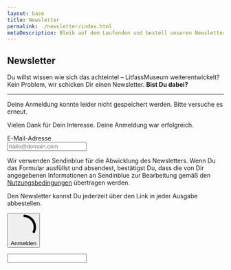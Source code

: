 ```yaml
---
layout: base
title: Newsletter
permalink: ./newsletter/index.html
metaDescription: Bleib auf dem Laufenden und bestell unseren Newsletter.
---
```


## Newsletter

Du willst wissen wie sich das achteintel – LitfassMuseum weiterentwickelt? Kein Problem, wir schicken Dir einen Newsletter. **Bist Du dabei?**

- - -

<div class="sib-form">
  <div id="sib-form-container" class="sib-form-container">
    <div id="error-message" class="sib-form-message-panel">
      <div class="sib-form-message-panel__text sib-form-message-panel__text--center">
        <p class="sib-form-message-panel__inner-text">
          Deine Anmeldung konnte leider nicht gespeichert werden. Bitte versuche es erneut.
        </p>
      </div>
    </div>
    <div></div>
    <div id="success-message" class="sib-form-message-panel">
      <div class="sib-form-message-panel__text sib-form-message-panel__text--center">
        <p class="sib-form-message-panel__inner-text">
          Vielen Dank für Dein Interesse. Deine Anmeldung war erfolgreich.
        </p>
      </div>
    </div>
    <div></div>
    <div id="sib-container" class="sib-container--large sib-container--vertical">
      <form id="sib-form" method="POST"
        action="https://4e92a60e.sibforms.com/serve/MUIEAMsQIgrf9szBzjFPlYir9wLi25c08gbtibTVYL1U3rFEYRkLNJERoIdxFeIlTsOW_bMB4HAWRHaMqaQ9ctcUHx0Q1x78nYQT9Qmfkoxu1XEviN7M4Fx2WRCNx4zjYyjtFOo54B8_vfADxilAF2NwmmNdCEAtYfm9SOHeJ4gIyHO08NVF13iVM8Kbq-SrM4ZPDlKqIrzGAuOi" data-type="subscription">
        <div class="sib-input sib-form-block">
          <div class="form__entry entry_block">
            <div class="form__label-row ">
              <label class="entry__label" for="EMAIL" data-required="*">E-Mail-Adresse</label>
              <div class="entry__field">
                <input class="input" type="email" id="EMAIL" name="EMAIL" autocomplete="off" placeholder="hallo@domain.com"
                  data-required="true" required />
              </div>
              <label class="entry__error entry__error--primary"></label>
            </div>
          </div>
        </div>
        <div>
          <div class="sib-form__declaration">
            <p>Wir verwenden Sendinblue für die Abwicklung des Newsletters. Wenn Du das Formular ausfüllst und absendest, bestätigst Du, dass die von Dir angegebenen Informationen an Sendinblue zur Bearbeitung gemäß den <a target="_blank" class="clickable_link" rel="noopener" href="https://de.sendinblue.com/legal/termsofuse/">Nutzungsbedingungen</a> übertragen werden.</p>
            <p class="entry__specification">Den Newsletter kannst Du jederzeit über den Link in jeder Ausgabe abbestellen.</p>
          </div>
        </div>
        <div>
          <div class="sib-form-block">
            <p><button class="sib-form-block__button button" form="sib-form" type="submit"><svg class="icon clickable__icon progress-indicator__icon sib-hide-loader-icon" viewBox="0 0 512 512"><path d="M460.116 373.846l-20.823-12.022c-5.541-3.199-7.54-10.159-4.663-15.874 30.137-59.886 28.343-131.652-5.386-189.946-33.641-58.394-94.896-95.833-161.827-99.676C261.028 55.961 256 50.751 256 44.352V20.309c0-6.904 5.808-12.337 12.703-11.982 83.556 4.306 160.163 50.864 202.11 123.677 42.063 72.696 44.079 162.316 6.031 236.832-3.14 6.148-10.75 8.461-16.728 5.01z" /></svg>Anmelden</button></p>
          </div>
        </div>
        <input type="text" name="email_address_check" value="" class="input--hidden hidden">
        <input class="hidden" type="hidden" name="locale" value="de">
      </form>
    </div>
  </div>
</div>
